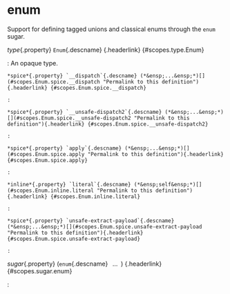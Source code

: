 <style type="text/css" rel="stylesheet">body { counter-reset: chapter 11; }</style>

enum
====

Support for defining tagged unions and classical enums through the `enum`
sugar.

*type*{.property} `Enum`{.descname} [](#scopes.type.Enum "Permalink to this definition"){.headerlink} {#scopes.type.Enum}

:   An opaque type.

    *spice*{.property} `__dispatch`{.descname} (*&ensp;...&ensp;*)[](#scopes.Enum.spice.__dispatch "Permalink to this definition"){.headerlink} {#scopes.Enum.spice.__dispatch}

    :   

    *spice*{.property} `__unsafe-dispatch2`{.descname} (*&ensp;...&ensp;*)[](#scopes.Enum.spice.__unsafe-dispatch2 "Permalink to this definition"){.headerlink} {#scopes.Enum.spice.__unsafe-dispatch2}

    :   

    *spice*{.property} `apply`{.descname} (*&ensp;...&ensp;*)[](#scopes.Enum.spice.apply "Permalink to this definition"){.headerlink} {#scopes.Enum.spice.apply}

    :   

    *inline*{.property} `literal`{.descname} (*&ensp;self&ensp;*)[](#scopes.Enum.inline.literal "Permalink to this definition"){.headerlink} {#scopes.Enum.inline.literal}

    :   

    *spice*{.property} `unsafe-extract-payload`{.descname} (*&ensp;...&ensp;*)[](#scopes.Enum.spice.unsafe-extract-payload "Permalink to this definition"){.headerlink} {#scopes.Enum.spice.unsafe-extract-payload}

    :   

*sugar*{.property} (`enum`{.descname} *&ensp;...&ensp;*) [](#scopes.sugar.enum "Permalink to this definition"){.headerlink} {#scopes.sugar.enum}

:   

